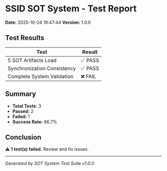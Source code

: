 # SSID SOT System - Test Report

**Date:** 2025-10-24 19:47:44
**Version:** 1.0.0

## Test Results

| Test | Result |
|------|--------|
| 5 SOT Artifacts Load | ✅ PASS |
| Synchronization Consistency | ✅ PASS |
| Complete System Validation | ❌ FAIL |

## Summary

- **Total Tests:** 3
- **Passed:** 2
- **Failed:** 1
- **Success Rate:** 66.7%

## Conclusion

⚠️ **1 test(s) failed.** Review and fix issues.

---

*Generated by SOT System Test Suite v1.0.0*
